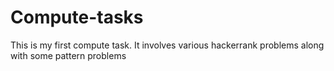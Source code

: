 # Compute-tasks
This is my first compute task. It involves various hackerrank problems along with some pattern problems
